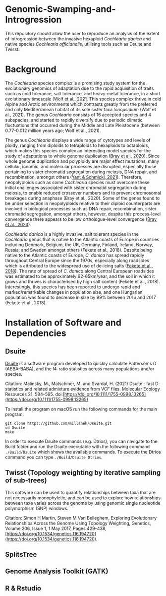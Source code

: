 # Genomic-Swamping-and-Introgression
This repository should allow the user to reproduce an analysis of the extent of introgression between the invasive hexaploid *Cochlearia danica* and native species *Cochlearia officianalis*, utilising tools such as Dsuite and Twisst. 

# Background

The *Cochlearia* species complex is a promising study system for the evolutionary genomics of adaptation due to the rapid acquisition of traits such as cold tolerance, salt tolerance, and heavy-metal tolerance, in a short evolutionary timescale ([Wolf et al., 2021](https://doi.org/10.7554/eLife.71572). This species complex thrive in cold Alpine and Arctic environments which contrasts greatly from the preferred and only Mediterranean habitat of its sole sister taxa *Ionopsidium* (Wolf et al., 2021). The genus *Cochlearia* consists of 16 accepted species and 4 subspecies, and started to rapidly diversify due to periodic climatic fluctuations that occurred during the Middle and Late Pleistocene (between 0.77-0.012 million years ago; Wolf et al., 2021).

The genus *Cochlearia* displays a wide range of cytotypes and levels of ploidy, ranging from diploids to tetraploids to hexaploids to octaploids, which makes this species complex an interesting model species for the study of adaptations to whole genome duplication ([Bray et al., 2020](https://www.biorxiv.org/content/10.1101/2020.03.31.017939v1.full)). Since whole genome duplication and polyploidy are major effect mutations, many cellular, ionomic, and molecular processes are disrupted, especially those pertaining to sister chromatid segregation during meiosis, DNA repair, and recombination, amongst others ([Yant & Schmickl, 2021](https://pubmed.ncbi.nlm.nih.gov/33454987/)). Therefore, neopolyploids such as some *Cochlearia* species must overcome these initial challenges associated with sister chromatid segregation during meiosis, to enable reduced crossover numbers and to prevent chromosomal breakages during anaphase (Bray et al., 2020). Some of the genes found to be under selection in neopolyploids relative to their diploid counterparts are involved in biological processes such as DNA repair, recombination, sister chromatid segregation, amongst others, however, despite this process-level convergence there appears to be low orthologue-level convergence ([Bray et al., 2023](https://www.biorxiv.org/content/10.1101/2023.09.27.559727v1.full)). 

*Cochlearia danica* is a highly invasive, salt tolerant species in the *Cochlearia* genus that is native to the Atlantic coasts of Europe in countries including Denmark, Belgium, the UK, Germany, Finland, Ireland, Norway, Russia, and Sweden amongst others (Fekete et al., 2018). Despite being native to the Atlantic coasts of Europe, *C. danica* has spread rapidly throughout Central Europe since the 1970s, especially along roadsides which is attributed to the widespread use of de-icing salts ([Fekete et al., 2018](http://dx.doi.org/10.23855/preslia.2018.023)). The rate of spread of *C. danica* along Central European roadsides was estimated to be approximately 62-65km/year, and the soil in which it grows and thrives is characterised by high salt content (Fekete et al., 2018). Interestingly, this species has been reported to undergo rapid and marked/remarkable changes in population size, and one Hungarian population was found to decrease in size by 99% between 2016 and 2017 (Fekete et al., 2018).


# Installation of Software and Dependencies

## Dsuite
[Dsuite](https://github.com/millanek/Dsuite) is a software program developed to quickly calculate Patterson's D (ABBA-BABA), and the f4-ratio statistics across many populations and/or species. 

Citation: Malinsky, M., Matschiner, M. and Svardal, H. (2021) Dsuite ‐ fast D‐statistics and related admixture evidence from VCF files. Molecular Ecology Resources 21, 584–595. doi:[https://doi.org/10.1111/1755-0998.13265](https://doi.org/10.1111/1755-0998.13265)

To install the program on macOS run the following commands for the main program:

```
git clone https://github.com/millanek/Dsuite.git
cd Dsuite
make
```
In order to execute Dsuite commands (e.g. Dtrios), you can navigate to the Build folder and run the Dsuite executable with the following command `./Build/Dsuite` which shows the available commands. To execute the Dtrios command you can type `./Build/Dsuite Dtrios`.

## Twisst (Topology weighting by iterative sampling of sub-trees)

This software can be used to quantify relationships between taxa that are not necessarily monophyletic, and can be used to explore how relationships between taxa varies across the genome by using genomic single nucleotide polymorphism (SNP) windows.

Citation: Simon H Martin, Steven M Van Belleghem, Exploring Evolutionary Relationships Across the Genome Using Topology Weighting, Genetics, Volume 206, Issue 1, 1 May 2017, Pages 429–438, [https://doi.org/10.1534/genetics.116.194720](https://doi.org/10.1534/genetics.116.194720).


## SplitsTree


## Genome Analysis Toolkit (GATK)

## R & Rstudio








